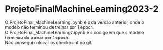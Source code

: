 # ProjetoFinalMachineLearning2023-2
O ProjetoFInal_MachineLearning.ipynb é o da versão anterior, onde o modelo não terminou de treinar por 1 epoch.  
O ProjetoFInal_MachineLearning2.ipynb é o código em que o modelo terminou de treinar por 1 epoch  
Não consegui colocar os checkpoint no git.  
